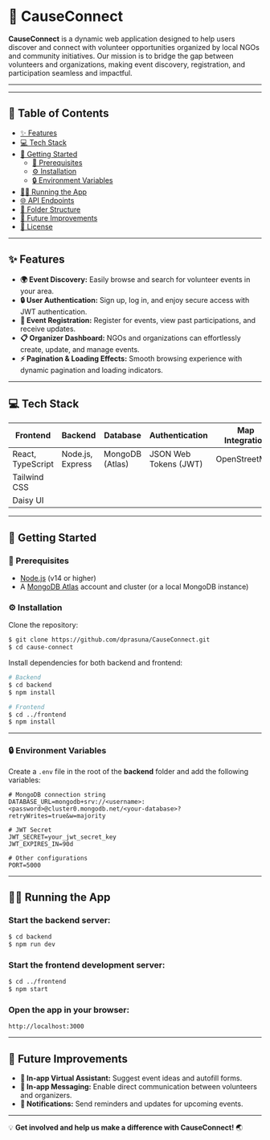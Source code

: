 # 🌟 CauseConnect

**CauseConnect** is a dynamic web application designed to help users discover and connect with volunteer opportunities organized by local NGOs and community initiatives. Our mission is to bridge the gap between volunteers and organizations, making event discovery, registration, and participation seamless and impactful.

---


---

## 📖 Table of Contents

- [✨ Features](#-features)
- [💻 Tech Stack](#-tech-stack)
- [🚀 Getting Started](#-getting-started)
  - [🔑 Prerequisites](#-prerequisites)
  - [⚙️ Installation](#-installation)
  - [🔒 Environment Variables](#-environment-variables)
- [🏃‍♀️ Running the App](#%EF%B8%8F-running-the-app)
- [🌐 API Endpoints](#-api-endpoints)
- [📂 Folder Structure](#-folder-structure)
- [🌟 Future Improvements](#-future-improvements)
- [📜 License](#-license)

---

## ✨ Features

- **🌍 Event Discovery:** Easily browse and search for volunteer events in your area.
- **🔒 User Authentication:** Sign up, log in, and enjoy secure access with JWT authentication.
- **📅 Event Registration:** Register for events, view past participations, and receive updates.
- **📋 Organizer Dashboard:** NGOs and organizations can effortlessly create, update, and manage events.
- **⚡ Pagination & Loading Effects:** Smooth browsing experience with dynamic pagination and loading indicators.

---

## 💻 Tech Stack

| **Frontend**       | **Backend**       | **Database**         | **Authentication**    | **Map Integration**   |
|--------------------|-------------------|----------------------|-----------------------|-----------------------|
| React, TypeScript  | Node.js, Express  | MongoDB (Atlas)      | JSON Web Tokens (JWT) | OpenStreetMap         |
| Tailwind CSS       |                   |                      |                       |                       |
| Daisy UI           |                   |                      |                       |                       |

---

## 🚀 Getting Started

### 🔑 Prerequisites

- [Node.js](https://nodejs.org/) (v14 or higher)
- A [MongoDB Atlas](https://www.mongodb.com/cloud/atlas) account and cluster (or a local MongoDB instance)

### ⚙️ Installation

Clone the repository:

```bash
$ git clone https://github.com/dprasuna/CauseConnect.git
$ cd cause-connect
```

Install dependencies for both backend and frontend:

```bash
# Backend
$ cd backend
$ npm install

# Frontend
$ cd ../frontend
$ npm install
```

---

### 🔒 Environment Variables

Create a `.env` file in the root of the **backend** folder and add the following variables:

```env
# MongoDB connection string
DATABASE_URL=mongodb+srv://<username>:<password>@cluster0.mongodb.net/<your-database>?retryWrites=true&w=majority

# JWT Secret
JWT_SECRET=your_jwt_secret_key
JWT_EXPIRES_IN=90d

# Other configurations
PORT=5000
```

---

## 🏃‍♀️ Running the App

### Start the backend server:

```bash
$ cd backend
$ npm run dev
```

### Start the frontend development server:

```bash
$ cd ../frontend
$ npm start
```

### Open the app in your browser:

```
http://localhost:3000
```

---

## 🌟 Future Improvements

- **🤖 In-app Virtual Assistant:** Suggest event ideas and autofill forms.
- **💬 In-app Messaging:** Enable direct communication between volunteers and organizers.
- **🔔 Notifications:** Send reminders and updates for upcoming events.

---



💡 **Get involved and help us make a difference with CauseConnect!** 🌏
